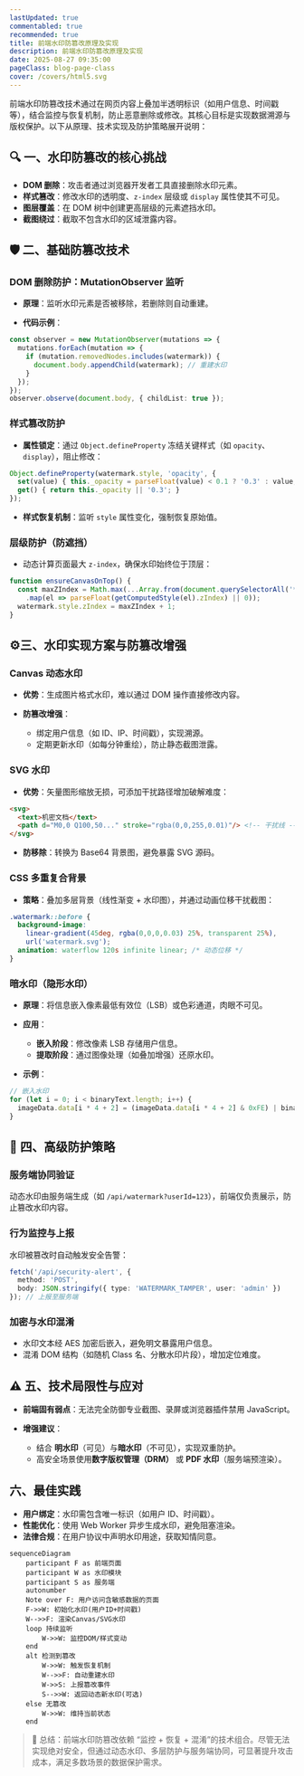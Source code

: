 ```yaml
---
lastUpdated: true
commentabled: true
recommended: true
title: 前端水印防篡改原理及实现
description: 前端水印防篡改原理及实现
date: 2025-08-27 09:35:00 
pageClass: blog-page-class
cover: /covers/html5.svg
---
```


前端水印防篡改技术通过在网页内容上叠加半透明标识（如用户信息、时间戳等），结合监控与恢复机制，防止恶意删除或修改。其核心目标是实现数据溯源与版权保护。以下从原理、技术实现及防护策略展开说明：

## 🔍 ​​一、水印防篡改的核心挑战​​ ##

- **​​DOM 删除**​​​：攻击者通过浏览器开发者工具直接删除水印元素。
- **​​样式篡改**​​​：修改水印的透明度、`z-index` 层级或 `display` 属性使其不可见。
- **​​图层覆盖**​​​：在 DOM 树中创建更高层级的元素遮挡水印。
- **​​截图绕过**​​​：截取不包含水印的区域泄露内容。

## 🛡️ ​​二、基础防篡改技术​​ ##

### ​​DOM 删除防护：MutationObserver 监听​​ ###

- **​​原理**​​：监听水印元素是否被移除，若删除则自动重建。

- **​​代码示例**​​：

```ts
const observer = new MutationObserver(mutations => {
  mutations.forEach(mutation => {
    if (mutation.removedNodes.includes(watermark)) {
      document.body.appendChild(watermark); // 重建水印
    }
  });
});
observer.observe(document.body, { childList: true });
```

### ​​样式篡改防护​​ ###

- **​​属性锁定​**​：通过 `Object.defineProperty` 冻结关键样式（如 `opacity`、`display`），阻止修改：

```ts
Object.defineProperty(watermark.style, 'opacity', {
  set(value) { this._opacity = parseFloat(value) < 0.1 ? '0.3' : value; },
  get() { return this._opacity || '0.3'; }
});
```

- **​​样式恢复机制​**​：监听 `style` 属性变化，强制恢复原始值。

### ​​层级防护（防遮挡）​​ ###

- 动态计算页面最大 `z-index`，确保水印始终位于顶层：

```ts
function ensureCanvasOnTop() {
  const maxZIndex = Math.max(...Array.from(document.querySelectorAll('*'))
    .map(el => parseFloat(getComputedStyle(el).zIndex) || 0));
  watermark.style.zIndex = maxZIndex + 1;
}
```

## ⚙️ ​​三、水印实现方案与防篡改增强​​ ##

### ​​Canvas 动态水印​​ ###

- **​​优势**​​：生成图片格式水印，难以通过 DOM 操作直接修改内容。

- **​​防篡改增强​**​：
  - 绑定用户信息（如 ID、IP、时间戳），实现溯源。
  - 定期更新水印（如每分钟重绘），防止静态截图泄露。

### ​​SVG 水印​​ ###

- **​​优势​**​：矢量图形缩放无损，可添加干扰路径增加破解难度：

```html
<svg>
  <text>机密文档</text>
  <path d="M0,0 Q100,50..." stroke="rgba(0,0,255,0.01)"/> <!-- 干扰线 -->
</svg>
```

- **​​防移除​**​：转换为 Base64 背景图，避免暴露 SVG 源码。

### ​​CSS 多重复合背景​​ ###

- **​​策略**​​：叠加多层背景（线性渐变 + 水印图），并通过动画位移干扰截图：

```css
.watermark::before {
  background-image: 
    linear-gradient(45deg, rgba(0,0,0,0.03) 25%, transparent 25%),
    url('watermark.svg');
  animation: waterflow 120s infinite linear; /* 动态位移 */
}
```

### ​​暗水印（隐形水印）​​ ###

- **​​原理​**​：将信息嵌入像素最低有效位（LSB）或色彩通道，肉眼不可见。

- **​​应用**​​：

  - **​​​嵌入阶段**​​：修改像素 LSB 存储用户信息。
  - **​​​提取阶段**​​：通过图像处理（如叠加增强）还原水印。

- **​​示例**​​：

```ts
// 嵌入水印
for (let i = 0; i < binaryText.length; i++) {
  imageData.data[i * 4 + 2] = (imageData.data[i * 4 + 2] & 0xFE) | binaryText[i]; // 修改蓝色通道
}
```

## 🔐 ​​四、高级防护策略​​ ##

### ​​服务端协同验证​​ ###

动态水印由服务端生成（如 `/api/watermark?userId=123`），前端仅负责展示，防止篡改水印内容。

### ​​行为监控与上报​​ ###

水印被篡改时自动触发安全告警：

```ts
fetch('/api/security-alert', {
  method: 'POST',
  body: JSON.stringify({ type: 'WATERMARK_TAMPER', user: 'admin' })
}); // 上报至服务端
```

### ​​加密与水印混淆​​ ###

- 水印文本经 AES 加密后嵌入，避免明文暴露用户信息。
- 混淆 DOM 结构（如随机 Class 名、分散水印片段），增加定位难度。

## ⚠️ ​​五、技术局限性与应对​​ ##

- **​​前端固有弱点​**​：无法完全防御专业截图、录屏或浏览器插件禁用 JavaScript。

- **​​增强建议​**​：

  - 结合 **​​明水印**​​（可见）与 ​**​暗水印**​​（不可见），实现双重防护。
  - 高安全场景使用​**​数字版权管理（DRM）**​​ 或 **​​PDF 水印**​​（服务端预渲染）。

## ​​六、最佳实践​​ ##

- **​​​用户绑定**​​​：水印需包含唯一标识（如用户 ID、时间戳）。
- **​​性能优化​**​​：使用 Web Worker 异步生成水印，避免阻塞渲染。
- **​​​法律合规**​​​：在用户协议中声明水印用途，获取知情同意。

```mermaid
sequenceDiagram
    participant F as 前端页面
    participant W as 水印模块
    participant S as 服务端
    autonumber
    Note over F: 用户访问含敏感数据的页面
    F->>W: 初始化水印(用户ID+时间戳)
    W-->>F: 渲染Canvas/SVG水印
    loop 持续监听
        W->>W: 监控DOM/样式变动
    end
    alt 检测到篡改
        W->>W: 触发恢复机制
        W-->>F: 自动重建水印
        W->>S: 上报篡改事件
        S-->>W: 返回动态新水印(可选)
    else 无篡改
        W->>W: 维持当前状态
    end
```

> 💎 ​​总结​​：前端水印防篡改依赖 ​​“监控 + 恢复 + 混淆”​​ 的技术组合。尽管无法实现绝对安全，但通过动态水印、多层防护与服务端协同，可显著提升攻击成本，满足多数场景的数据保护需求。
